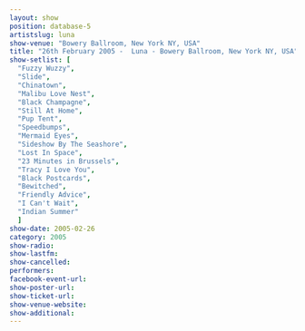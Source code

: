 ```yaml
---
layout: show
position: database-5
artistslug: luna
show-venue: "Bowery Ballroom, New York NY, USA"
title: "26th February 2005 -  Luna - Bowery Ballroom, New York NY, USA"
show-setlist: [
  "Fuzzy Wuzzy",
  "Slide",
  "Chinatown",
  "Malibu Love Nest",
  "Black Champagne",
  "Still At Home",
  "Pup Tent",
  "Speedbumps",
  "Mermaid Eyes",
  "Sideshow By The Seashore",
  "Lost In Space",
  "23 Minutes in Brussels",
  "Tracy I Love You",
  "Black Postcards",
  "Bewitched",
  "Friendly Advice",
  "I Can't Wait",
  "Indian Summer"
  ]
show-date: 2005-02-26
category: 2005
show-radio: 
show-lastfm: 
show-cancelled: 
performers: 
facebook-event-url: 
show-poster-url: 
show-ticket-url: 
show-venue-website: 
show-additional: 
---
```



